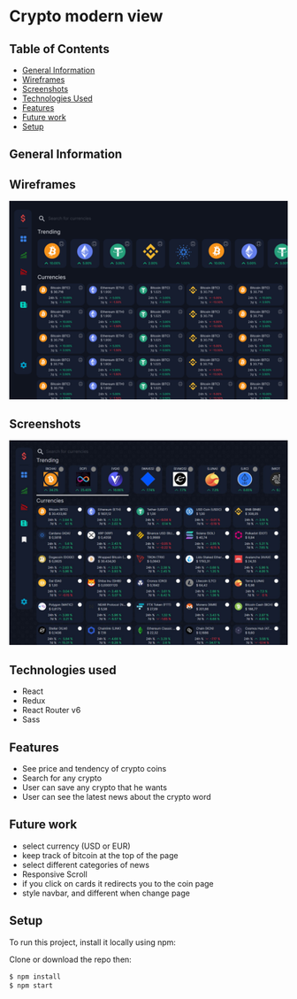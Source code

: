 # Crypto modern view

## Table of Contents

- [General Information](#general-information)
- [Wireframes](#wireframes)
- [Screenshots](#screenshots)
- [Technologies Used](#technologies-used)
- [Features](#features)
- [Future work](#future-work)
- [Setup](#setup)

## General Information

## Wireframes

![Desktop-wireframes](./public/Design/desktop-layout.jpg)

## Screenshots

![Desktop-screenshot](./public/Design/Screenshot.jpg)

## Technologies used

- React
- Redux
- React Router v6
- Sass

## Features

- See price and tendency of crypto coins
- Search for any crypto
- User can save any crypto that he wants
- User can see the latest news about the crypto word

## Future work

- select currency (USD or EUR)
- keep track of bitcoin at the top of the page
- select different categories of news
- Responsive Scroll
- if you click on cards it redirects you to the coin page
- style navbar, and different when change page

## Setup

To run this project, install it locally using npm:

Clone or download the repo then:

```
$ npm install
$ npm start
```
